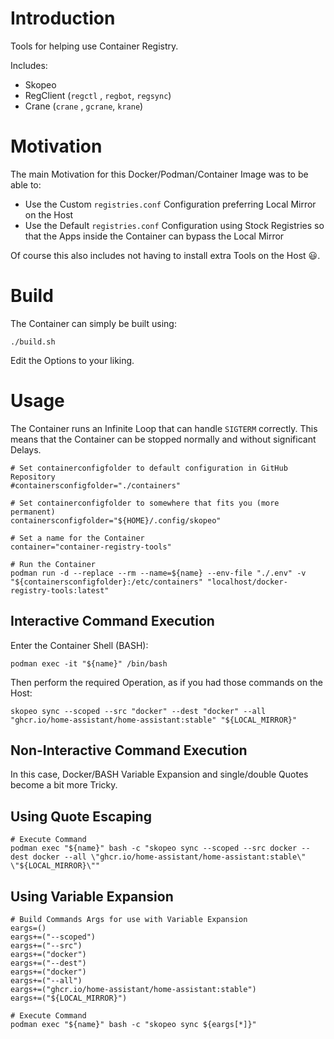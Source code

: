 # Introduction
Tools for helping use Container Registry.

Includes:
- Skopeo
- RegClient (`regctl` , `regbot`, `regsync`)
- Crane (`crane` , `gcrane`, `krane`)

# Motivation
The main Motivation for this Docker/Podman/Container Image was to be able to:
- Use the Custom `registries.conf` Configuration preferring Local Mirror on the Host
- Use the Default `registries.conf` Configuration using Stock Registries so that the Apps inside the Container can bypass the Local Mirror

Of course this also includes not having to install extra Tools on the Host :smiley:.

# Build
The Container can simply be built using:
```
./build.sh
```

Edit the Options to your liking.

# Usage
The Container runs an Infinite Loop that can handle `SIGTERM` correctly.
This means that the Container can be stopped normally and without significant Delays.

```
# Set containerconfigfolder to default configuration in GitHub Repository
#containersconfigfolder="./containers"

# Set containerconfigfolder to somewhere that fits you (more permanent)
containersconfigfolder="${HOME}/.config/skopeo"

# Set a name for the Container
container="container-registry-tools"

# Run the Container
podman run -d --replace --rm --name=${name} --env-file "./.env" -v "${containersconfigfolder}:/etc/containers" "localhost/docker-registry-tools:latest"

```

## Interactive Command Execution
Enter the Container Shell (BASH):
```
podman exec -it "${name}" /bin/bash
```

Then perform the required Operation, as if you had those commands on the Host:
```
skopeo sync --scoped --src "docker" --dest "docker" --all "ghcr.io/home-assistant/home-assistant:stable" "${LOCAL_MIRROR}"
```

## Non-Interactive Command Execution
In this case, Docker/BASH Variable Expansion and single/double Quotes become a bit more Tricky.

## Using Quote Escaping
```
# Execute Command
podman exec "${name}" bash -c "skopeo sync --scoped --src docker --dest docker --all \"ghcr.io/home-assistant/home-assistant:stable\" \"${LOCAL_MIRROR}\""
```


## Using Variable Expansion
```
# Build Commands Args for use with Variable Expansion
eargs=()
eargs+=("--scoped")
eargs+=("--src")
eargs+=("docker")
eargs+=("--dest")
eargs+=("docker")
eargs+=("--all")
eargs+=("ghcr.io/home-assistant/home-assistant:stable")
eargs+=("${LOCAL_MIRROR}")

# Execute Command
podman exec "${name}" bash -c "skopeo sync ${eargs[*]}"
```
